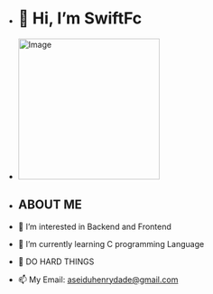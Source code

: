   - <p><h1>👋 Hi, I’m SwiftFc</h1></p>

-  <image src=https://raw.githubusercontent.com/AhmedFathyDev/AhmedFathyDev/main/GitHub.png alt="Image" width="250" style="max-width: 200%;">
  

  

  
- <h2>ABOUT ME</h2>
- 👀 I’m interested in Backend and Frontend</h1> 
- 🌱 I’m currently learning C programming Language
- 💞️ DO HARD THINGS
- 📫 My Email: aseiduhenrydade@gmail.com


<!---
SwiftFc/SwiftFc is a ✨ special ✨ repository because its `README.md` (this file) appears on your GitHub profile.
You can click the Preview link to take a look at your changes.
--->
